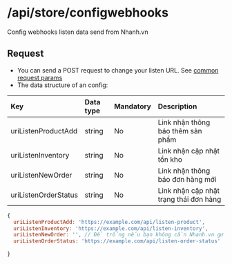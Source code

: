# /api/store/configwebhooks

Config webhooks listen data send from Nhanh.vn

## Request

* You can send a POST request to change your listen URL. See [common request params](../getting-started/api.md#request)
* The data structure of an config:

| Key | Data type | Mandatory | Description |
| :--- | :--- | :--- | :--- |
| uriListenProductAdd | string | No | Link nhận thông báo thêm sản phẩm |
| uriListenInventory | string | No | Link nhận cập nhật tồn kho |
| uriListenNewOrder | string | No | Link nhận thông báo đơn hàng mới |
| uriListenOrderStatus | string | No | Link nhận cập nhật trạng thái đơn hàng |


  ```javascript
  {
    uriListenProductAdd: 'https://example.com/api/listen-product',
    uriListenInventory: 'https://example.com/api/listen-inventory',
    uriListenNewOrder: '', // Để trống nếu bạn không cần Nhanh.vn gửi dữ liệu này
    uriListenOrderStatus: 'https://example.com/api/listen-order-status'
    
  }
  ```
  
